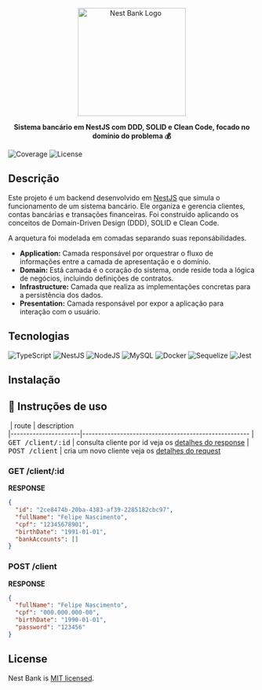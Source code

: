 <p align="center">
  <img src="https://i.ibb.co/Khrb6WJ/Nest-bank.png" width="220" alt="Nest Bank Logo" />
</p>

  <p align="center">
<b>Sistema bancário em NestJS com DDD, SOLID e Clean Code, focado no domínio do problema 💰</b>
</p>
<img src="https://img.shields.io/badge/coverage-100%25-green" alt="Coverage" />
<img src="https://img.shields.io/github/license/fldnascimento/nest-bank
" alt="License" />


## Descrição

Este projeto é um backend desenvolvido em [NestJS](https://nestjs.com) que simula o funcionamento de um sistema bancário. Ele organiza e gerencia clientes, contas bancárias e transações financeiras. Foi construído aplicando os conceitos de Domain-Driven Design (DDD), SOLID e Clean Code.

A arquetura foi modelada em comadas separando suas reponsábilidades.

- <b>Application:</b> Camada responsável por orquestrar o fluxo de informações entre a camada de apresentação e o domínio.
- <b>Domain:</b> Está camada é o coração do sistema, onde reside toda a lógica de negócios, incluindo definições de contratos.
- <b>Infrastructure:</b> Camada que realiza as implementações concretas para a persistência dos dados.
- <b>Presentation:</b> Camada responsável por expor a aplicação para interação com o usuário.

## Tecnologias
![TypeScript](https://img.shields.io/badge/typescript-%23007ACC.svg?style=for-the-badge&logo=typescript&logoColor=white)
![NestJS](https://img.shields.io/badge/nestjs-%23E0234E.svg?style=for-the-badge&logo=nestjs&logoColor=white)
![NodeJS](https://img.shields.io/badge/node.js-6DA55F?style=for-the-badge&logo=node.js&logoColor=white)
![MySQL](https://img.shields.io/badge/mysql-4479A1.svg?style=for-the-badge&logo=mysql&logoColor=white)
![Docker](https://img.shields.io/badge/docker-%230db7ed.svg?style=for-the-badge&logo=docker&logoColor=white)
![Sequelize](https://img.shields.io/badge/Sequelize-52B0E7?style=for-the-badge&logo=Sequelize&logoColor=white)
![Jest](https://img.shields.io/badge/-jest-%23C21325?style=for-the-badge&logo=jest&logoColor=white)

## Instalação

<h2 id="routes">📍 Instruções de uso</h2>

​
| route               | description                                          
|----------------------|-----------------------------------------------------
| <kbd>GET /client/:id</kbd>     | consulta cliente por id veja os [detalhes do response](#get-client)
| <kbd>POST /client</kbd>     | cria um novo cliente veja os [detalhes do request](#create-client)

<h3 id="get-client">GET /client/:id</h3>

**RESPONSE**
```json
{
  "id": "2ce8474b-20ba-4383-af39-2285182cbc97",
  "fullName": "Felipe Nascimento",
  "cpf": "12345678901",
  "birthDate": "1991-01-01",
  "bankAccounts": []
}
```

<h3 id="create-client">POST /client</h3>

**RESPONSE**
```json
{
  "fullName": "Felipe Nascimento",
  "cpf": "000.000.000-00",
  "birthDate": "1990-01-01",
  "password": "123456"
}
```
##

## License

Nest Bank is [MIT licensed](https://github.com/nestjs/nest/blob/master/LICENSE).
